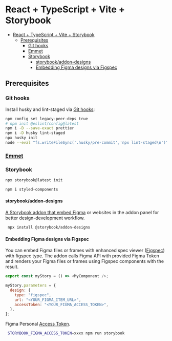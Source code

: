 # React + TypeScript + Vite + Storybook

- [React + TypeScript + Vite + Storybook](#react--typescript--vite--storybook)
  - [Prerequisites](#prerequisites)
    - [Git hooks](#git-hooks)
    - [Emmet](#emmet)
    - [Storybook](#storybook)
      - [storybook/addon-designs](#storybookaddon-designs)
      - [Embedding Figma designs via Figspec](#embedding-figma-designs-via-figspec)

## Prerequisites

### Git hooks

Install husky and lint-staged via [Git hooks](https://prettier.io/docs/en/install#git-hooks):

```sh
npm config set legacy-peer-deps true
# npm init @eslint/config@latest
npm i -D --save-exact prettier
npm i -D husky lint-staged
npx husky init
node --eval "fs.writeFileSync('.husky/pre-commit','npx lint-staged\n')"

```

### [Emmet](https://github.com/mehradi-github/ref-react#emmet)

### Storybook

```sh
npx storybook@latest init

npm i styled-components

```

#### storybook/addon-designs

[A Storybook addon that embed Figma](https://storybook.js.org/addons/@storybook/addon-designs) or websites in the addon panel for better design-development workflow.

```sh
 npx install @storybook/addon-designs
```

#### Embedding Figma designs via Figspec

You can embed Figma files or frames with enhanced spec viewer ([Figspec](https://storybookjs.github.io/addon-designs/?path=/docs/docs-figma-figspec-readme--docs)) with figspec type. The addon calls Figma API with provided Figma Token and renders your Figma files or frames using Figspec components with the result.

```js
export const myStory = () => <MyComponent />;

myStory.parameters = {
  design: {
    type: "figspec",
    url: "<YOUR_FIGMA_ITEM_URL>",
    accessToken: "<YOUR_FIGMA_ACCESS_TOKEN>",
  },
};
```

Figma Personal [Access Token](https://www.figma.com/developers/api#access-tokens).

```sh
 STORYBOOK_FIGMA_ACCESS_TOKEN=xxxx npm run storybook
```
